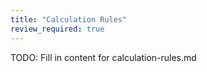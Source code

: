 ```yaml
---
title: "Calculation Rules"
review_required: true
---
```


TODO: Fill in content for calculation-rules.md